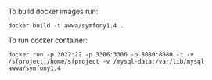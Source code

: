 To build docker images run:

`docker build -t awwa/symfony1.4 .`

To run docker container: 

`docker run -p 2022:22 -p 3306:3306 -p 8080:8080 -t -v /sfproject:/home/sfproject -v /mysql-data:/var/lib/mysql awwa/symfony1.4`
